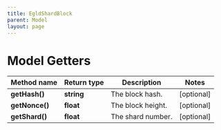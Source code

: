 ```yaml
---
title: EgldShardBlock
parent: Model
layout: page
---
```


# Model Getters

Method name | Return type | Description | Notes
------------ | ------------- | ------------- | -------------
**getHash()** | **string** | The block hash. | [optional]
**getNonce()** | **float** | The block height. | [optional]
**getShard()** | **float** | The shard number. | [optional]

